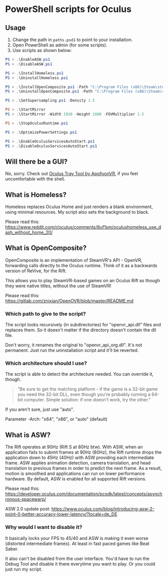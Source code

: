 # PowerShell scripts for Oculus

## Usage
1. Change the path in `paths.psd1` to point to your installation.
2. Open PowerShell as admin (for some scripts).
3. Use scripts as shown below:

```powershell
PS > .\EnableASW.ps1
PS > .\DisableASW.ps1

PS > .\InstallHomeless.ps1
PS > .\UninstallHomeless.ps1

PS > .\InstallOpenComposite.ps1 -Path "C:\Program Files (x86)\Steam\steamapps\common\Beat Saber"
PS > .\UninstallOpenComposite.ps1 -Path "C:\Program Files (x86)\Steam\steamapps\common\Beat Saber"

PS > .\SetSupersampling.ps1 -Density 1.5

PS > .\StartMirror
PS > .\StartMirror -Width 1920 -Height 1080 -FOVMultiplier 1.5

PS > .\StopOculusRuntime.ps1

PS > .\OptimizePowerSettings.ps1

PS > .\EnableOculusServicesAutoStart.ps1
PS > .\DisableOculusServicesAutoStart.ps1
```

## Will there be a GUI?
No, sorry. Check out [Oculus Tray Tool by ApollyonVR](https://forums.oculusvr.com/community/discussion/47247/oculus-traytool-supersampling-profiles-hmd-disconnect-fixes-hopefully/p1), if you feel uncomfortable with the shell.

## What is Homeless?
Homeless replaces Oculus Home and just renders a blank environment, using minimal resources.
My script also sets the background to black.

Please read this: https://www.reddit.com/r/oculus/comments/8uf1sm/oculushomeless_use_dash_without_home_20/

## What is OpenComposite?
OpenComposite is an implementation of SteamVR's API - OpenVR, forwarding calls directly to the Oculus runtime.
Think of it as a backwards version of ReVive, for the Rift.

This allows you to play SteamVR-based games on an Oculus Rift as though they were native titles, without
the use of SteamVR!

Please read this: https://gitlab.com/znixian/OpenOVR/blob/master/README.md

### Which path to give to the script?
The script looks recursively (in subdirectories) for "openvr_api.dll" files and replaces them.
So it doesn't matter if the directory doesn't contain the dll file.

Don't worry, it renames the original to "openvr_api_org.dll". It's not permanent.
Just run the uninstallation script and it'll be reverted.

### Which architecture should I use?
The script is able to detect the architecture needed. You can override it, though.

> "Be sure to get the matching platform - if the game is a 32-bit game you need
the 32-bit DLL, even though you're probably running a 64-bit computer. Simple solution: if one doesn't work, try the other."

If you aren't sure, just use "auto".

Parameter -Arch: "x64", "x86", or "auto" (default)

## What is ASW?
The Rift operates at 90Hz (Rift S at 80Hz btw). With ASW, when an application fails to submit frames at 90Hz (80Hz), the Rift runtime drops the application down to 45Hz (40Hz) with ASW providing each intermediate frame.
ASW applies animation detection, camera translation, and head translation to previous frames in order to predict the next frame. As a result, motion is smoothed and applications can run on lower performance hardware.
By default, ASW is enabled for all supported Rift versions.

Please read this: https://developer.oculus.com/documentation/pcsdk/latest/concepts/asynchronous-spacewarp/

ASW 2.0 update post: https://www.oculus.com/blog/introducing-asw-2-point-0-better-accuracy-lower-latency/?locale=de_DE

### Why would I want to disable it?
It basically locks your FPS to 45/40 and ASW is making it even worse (distorted intermediate frames).
At least in fast paced games like Beat Saber.

It also can't be disabled from the user interface.
You'd have to run the Debug Tool and disable it there everytime you want to play.
Or you could just run my script.